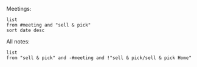 
Meetings:
```dataview
list
from #meeting and "sell & pick"
sort date desc
```


All notes:
```dataview
list
from "sell & pick" and -#meeting and !"sell & pick/sell & pick Home"
```
